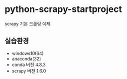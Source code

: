 # python-scrapy-startproject
scrapy 기본 크롤링 예제


## 실습환경

- windows10(64)
- anaconda(32)
- conda 버전 4.8.3
- scrapy 버전 1.6.0
